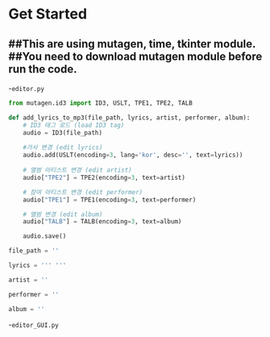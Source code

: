 # Get Started  

##This are using mutagen, time, tkinter module.  
##You need to download mutagen module before run the code.
---
-`editor.py`
```python
from mutagen.id3 import ID3, USLT, TPE1, TPE2, TALB

def add_lyrics_to_mp3(file_path, lyrics, artist, performer, album):
    # ID3 태그 로드 (load ID3 tag)
    audio = ID3(file_path)
    
    #가사 변경 (edit lyrics)
    audio.add(USLT(encoding=3, lang='kor', desc='', text=lyrics))
    
    # 앨범 아티스트 변경 (edit artist)
    audio["TPE2"] = TPE2(encoding=3, text=artist)

    # 참여 아티스트 변경 (edit performer)
    audio["TPE1"] = TPE1(encoding=3, text=performer)

    # 앨범 변경 (edit album)
    audio["TALB"] = TALB(encoding=3, text=album)  

    audio.save()

file_path = ''

lyrics = ''' '''

artist = ''

performer = ''

album = ''
```

-`editor_GUI.py`
```python

```
